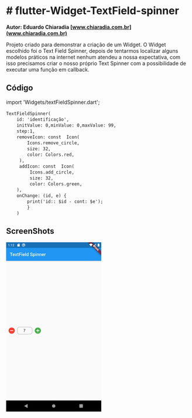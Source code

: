 # # flutter-Widget-TextField-spinner

  

**Autor: Eduardo Chiaradia
  [www.chiaradia.com.br](www.chiaradia.com.br)**

  

Projeto criado para demonstrar a criação de um Widget.
O Widget escolhido foi  o Text Field Spinner, depois de tentarmos localizar alguns modelos práticos na internet nenhum atendeu a nossa expectativa, com isso precisamos criar o nosso próprio Text Spinner com a possibilidade de executar uma função em callback.

  ## Código

import  'Widgets/textFieldSpinner.dart';

    TextFieldSpinner(
	    id: 'identificação',
	    initValue: 0,minValue: 0,maxValue: 99, 
	    step:1,
	    removeIcon: const  Icon( 
		    Icons.remove_circle, 
		    size: 32, 
		    color: Colors.red,
		 ),
		 addIcon: const  Icon( 
			 Icons.add_circle, 
			 size: 32, 
			 color: Colors.green,
		), 
		onChange: (id, e) {
			print('id:: $id - cont: $e');
			}
		)



## ScreenShots

![enter image description here](https://github.com/dchiaradia/flutter-Widget-TextField-spinner/blob/main/Screenshot/Screenshot_1626791557.png?raw=true)

  
  
